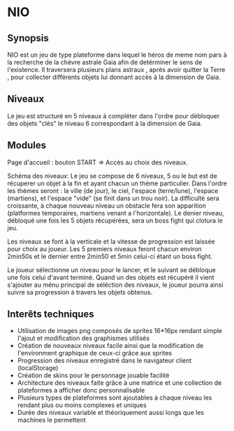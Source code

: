 # NIO

## Synopsis

NIO est un jeu de type plateforme dans lequel le héros de meme nom pars à la recherche de la chèvre astrale Gaia afin de detérminer le sens de l'existence. Il traversera plusieurs plans astraux , après avoir quitter la Terre , pour collecter différents objets lui donnant accès à la dimension de Gaia.

## Niveaux 

Le jeu est structuré en 5 niveaux à compléter dans l'ordre pour débloquer des objets "clés" le niveau 6 correspondant à la dimension de Gaia.

## Modules

Page d'accueil : bouton START => Accès au choix des niveaux.

Schéma des niveaux: Le jeu se compose de 6 niveaux, 5 ou le but est de récuperer un objet à la fin et ayant chacun un thème particulier. Dans l'ordre les thèmes seront : la ville (de jour), le ciel, l'espace (terre/lune), l'espace (martiens), et l'espace "vide" (se finit dans un trou noir). La difficulté sera croissante, à chaque nouveau niveau un obstacle fera son apparition (platformes temporaires, martiens venant a l'horizontale). Le denier niveau, débloqué une fois les 5 objets récupérées, sera un boss fight qui clotura le jeu.

Les niveaux se font à la verticale et la vitesse de progression est laissée pour choix au joueur. Les 5 premiers niveaux feront chacun environ 2min50s et le dernier entre 2min50 et 5min celui-ci étant un boss fight.

Le joueur sélectionne un niveau pour le lancer, et le suivant se débloque une fois celui d'avant terminé. Quand un des objets est récupéré il vient s'ajouter au ménu principal de séléction des niveaux, le joueur pourra ainsi suivre sa progression à travers les objets obtenus.

## Interêts techniques 

* Utilisation de images png composés de sprites 16*16px rendant simple l'ajout et modification des graphismes utilisés
* Création de nouveaux niveaux facile ainsi que la modification de l'environment graphique de ceux-ci grâce aux sprites
* Progression des niveaux enregistré dans le navigateur client (localStorage)
* Création de skins pour le personnage jouable facilité
* Architecture des niveaux faite grâce à une matrice et une collection de plateformes a afficher donc personnalisable 
* Plusieurs types de plateformes sont ajoutables à chaque niveau les rendant plus ou moins complexes et uniques
* Durée des niveaux variable et théoriquement aussi longs que les machines le permettent 

